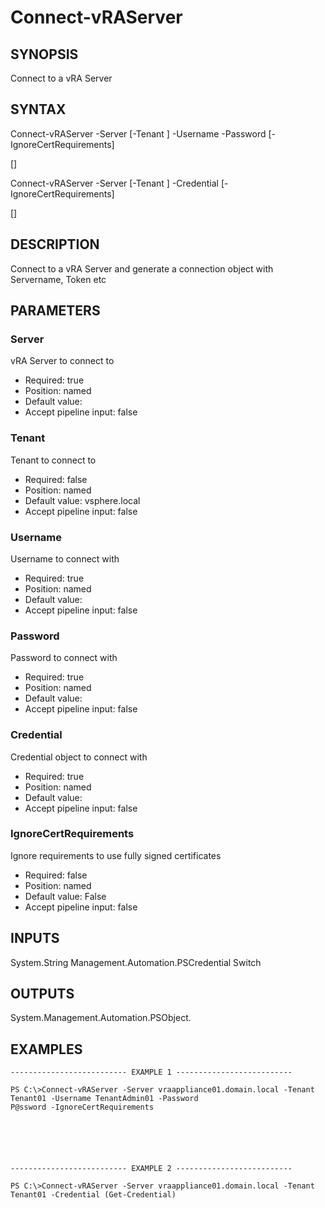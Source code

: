 # Connect-vRAServer

## SYNOPSIS
    
Connect to a vRA Server

## SYNTAX
 Connect-vRAServer -Server <String> [-Tenant <String>] -Username <String> -Password <String> [-IgnoreCertRequirements]  [<CommonParameters>]  Connect-vRAServer -Server <String> [-Tenant <String>] -Credential <PSCredential> [-IgnoreCertRequirements]  [<CommonParameters>]     

## DESCRIPTION

Connect to a vRA Server and generate a connection object with Servername, Token etc

## PARAMETERS


### Server

vRA Server to connect to

* Required: true
* Position: named
* Default value: 
* Accept pipeline input: false

### Tenant

Tenant to connect to

* Required: false
* Position: named
* Default value: vsphere.local
* Accept pipeline input: false

### Username

Username to connect with

* Required: true
* Position: named
* Default value: 
* Accept pipeline input: false

### Password

Password to connect with

* Required: true
* Position: named
* Default value: 
* Accept pipeline input: false

### Credential

Credential object to connect with

* Required: true
* Position: named
* Default value: 
* Accept pipeline input: false

### IgnoreCertRequirements

Ignore requirements to use fully signed certificates

* Required: false
* Position: named
* Default value: False
* Accept pipeline input: false

## INPUTS

System.String
Management.Automation.PSCredential
Switch

## OUTPUTS

System.Management.Automation.PSObject.

## EXAMPLES
```
-------------------------- EXAMPLE 1 --------------------------

PS C:\>Connect-vRAServer -Server vraappliance01.domain.local -Tenant Tenant01 -Username TenantAdmin01 -Password 
P@ssword -IgnoreCertRequirements






-------------------------- EXAMPLE 2 --------------------------

PS C:\>Connect-vRAServer -Server vraappliance01.domain.local -Tenant Tenant01 -Credential (Get-Credential)
```

